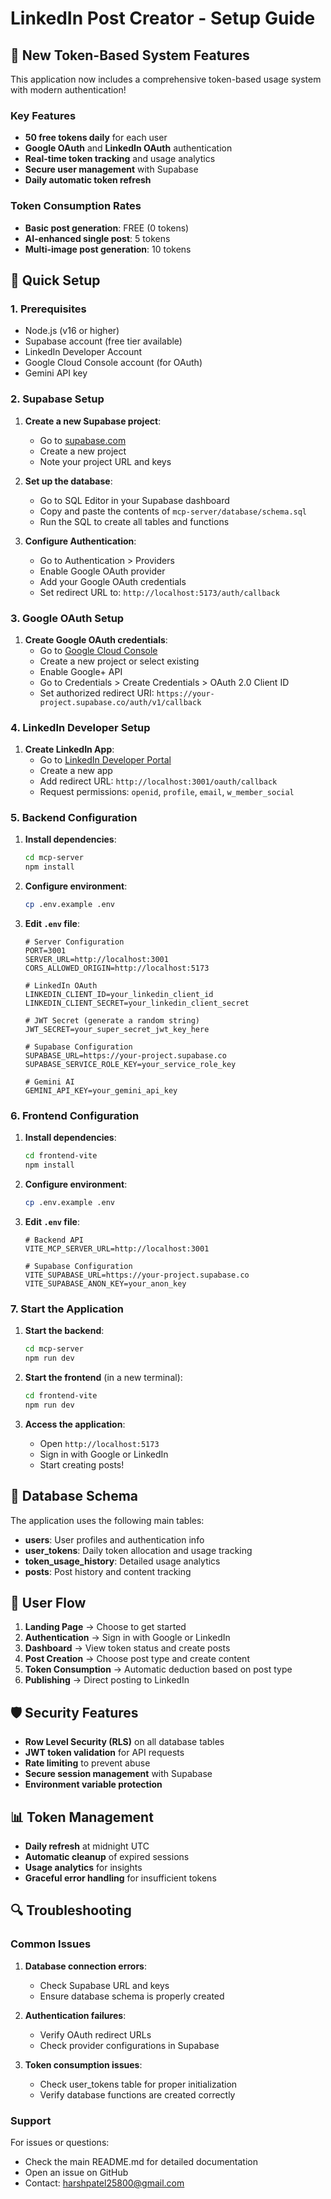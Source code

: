 # LinkedIn Post Creator - Setup Guide

## 🎉 New Token-Based System Features

This application now includes a comprehensive token-based usage system with modern authentication!

### Key Features
- **50 free tokens daily** for each user
- **Google OAuth** and **LinkedIn OAuth** authentication
- **Real-time token tracking** and usage analytics
- **Secure user management** with Supabase
- **Daily automatic token refresh**

### Token Consumption Rates
- **Basic post generation**: FREE (0 tokens)
- **AI-enhanced single post**: 5 tokens
- **Multi-image post generation**: 10 tokens

## 🚀 Quick Setup

### 1. Prerequisites
- Node.js (v16 or higher)
- Supabase account (free tier available)
- LinkedIn Developer Account
- Google Cloud Console account (for OAuth)
- Gemini API key

### 2. Supabase Setup

1. **Create a new Supabase project**:
   - Go to [supabase.com](https://supabase.com)
   - Create a new project
   - Note your project URL and keys

2. **Set up the database**:
   - Go to SQL Editor in your Supabase dashboard
   - Copy and paste the contents of `mcp-server/database/schema.sql`
   - Run the SQL to create all tables and functions

3. **Configure Authentication**:
   - Go to Authentication > Providers
   - Enable Google OAuth provider
   - Add your Google OAuth credentials
   - Set redirect URL to: `http://localhost:5173/auth/callback`

### 3. Google OAuth Setup

1. **Create Google OAuth credentials**:
   - Go to [Google Cloud Console](https://console.cloud.google.com)
   - Create a new project or select existing
   - Enable Google+ API
   - Go to Credentials > Create Credentials > OAuth 2.0 Client ID
   - Set authorized redirect URI: `https://your-project.supabase.co/auth/v1/callback`

### 4. LinkedIn Developer Setup

1. **Create LinkedIn App**:
   - Go to [LinkedIn Developer Portal](https://www.linkedin.com/developers/apps)
   - Create a new app
   - Add redirect URL: `http://localhost:3001/oauth/callback`
   - Request permissions: `openid`, `profile`, `email`, `w_member_social`

### 5. Backend Configuration

1. **Install dependencies**:
   ```bash
   cd mcp-server
   npm install
   ```

2. **Configure environment**:
   ```bash
   cp .env.example .env
   ```

3. **Edit `.env` file**:
   ```env
   # Server Configuration
   PORT=3001
   SERVER_URL=http://localhost:3001
   CORS_ALLOWED_ORIGIN=http://localhost:5173
   
   # LinkedIn OAuth
   LINKEDIN_CLIENT_ID=your_linkedin_client_id
   LINKEDIN_CLIENT_SECRET=your_linkedin_client_secret
   
   # JWT Secret (generate a random string)
   JWT_SECRET=your_super_secret_jwt_key_here
   
   # Supabase Configuration
   SUPABASE_URL=https://your-project.supabase.co
   SUPABASE_SERVICE_ROLE_KEY=your_service_role_key
   
   # Gemini AI
   GEMINI_API_KEY=your_gemini_api_key
   ```

### 6. Frontend Configuration

1. **Install dependencies**:
   ```bash
   cd frontend-vite
   npm install
   ```

2. **Configure environment**:
   ```bash
   cp .env.example .env
   ```

3. **Edit `.env` file**:
   ```env
   # Backend API
   VITE_MCP_SERVER_URL=http://localhost:3001
   
   # Supabase Configuration
   VITE_SUPABASE_URL=https://your-project.supabase.co
   VITE_SUPABASE_ANON_KEY=your_anon_key
   ```

### 7. Start the Application

1. **Start the backend**:
   ```bash
   cd mcp-server
   npm run dev
   ```

2. **Start the frontend** (in a new terminal):
   ```bash
   cd frontend-vite
   npm run dev
   ```

3. **Access the application**:
   - Open `http://localhost:5173`
   - Sign in with Google or LinkedIn
   - Start creating posts!

## 🔧 Database Schema

The application uses the following main tables:

- **users**: User profiles and authentication info
- **user_tokens**: Daily token allocation and usage tracking
- **token_usage_history**: Detailed usage analytics
- **posts**: Post history and content tracking

## 🎯 User Flow

1. **Landing Page** → Choose to get started
2. **Authentication** → Sign in with Google or LinkedIn
3. **Dashboard** → View token status and create posts
4. **Post Creation** → Choose post type and create content
5. **Token Consumption** → Automatic deduction based on post type
6. **Publishing** → Direct posting to LinkedIn

## 🛡️ Security Features

- **Row Level Security (RLS)** on all database tables
- **JWT token validation** for API requests
- **Rate limiting** to prevent abuse
- **Secure session management** with Supabase
- **Environment variable protection**

## 📊 Token Management

- **Daily refresh** at midnight UTC
- **Automatic cleanup** of expired sessions
- **Usage analytics** for insights
- **Graceful error handling** for insufficient tokens

## 🔍 Troubleshooting

### Common Issues

1. **Database connection errors**:
   - Check Supabase URL and keys
   - Ensure database schema is properly created

2. **Authentication failures**:
   - Verify OAuth redirect URLs
   - Check provider configurations in Supabase

3. **Token consumption issues**:
   - Check user_tokens table for proper initialization
   - Verify database functions are created correctly

### Support

For issues or questions:
- Check the main README.md for detailed documentation
- Open an issue on GitHub
- Contact: harshpatel25800@gmail.com
